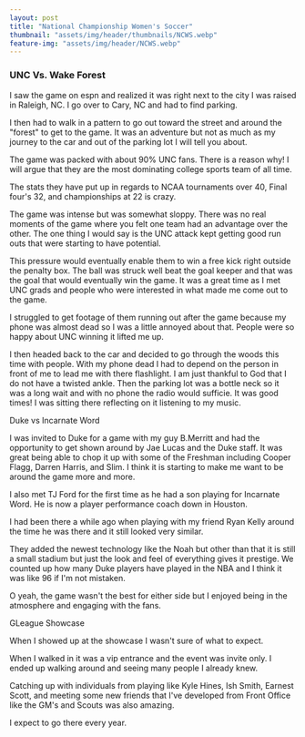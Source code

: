 ```yaml
---
layout: post
title: "National Championship Women's Soccer"
thumbnail: "assets/img/header/thumbnails/NCWS.webp"
feature-img: "assets/img/header/NCWS.webp"
---
```



### UNC Vs. Wake Forest
 
I saw the game on espn and realized it was right next to the city I was raised in Raleigh, NC. I go over to Cary, NC and had to find parking.

I then had to walk in a pattern to go out toward the street and around the "forest" to get to the game. It was an adventure but not as much as my journey to the car and out of the parking lot I will tell you about.

The game was packed with about 90% UNC fans. There is a reason why! I will argue that they are the most dominating college sports team of all time.

The stats they have put up in regards to NCAA tournaments over 40, Final four's 32, and championships at 22 is crazy.

The game was intense but was somewhat sloppy. There was no real moments of the game where you felt one team had an advantage over the other. The one thing I would say is the UNC attack kept getting good run outs that were starting to have potential.

This pressure would eventually enable them to win a free kick right outside the penalty box. The ball was struck well beat the goal keeper and that was the goal that would eventually win the game. It was a great time as I met UNC grads and people who were interested in what made me come out to the game.

I struggled to get footage of them running out after the game because my phone was almost dead so I was a little annoyed about that. People were so happy about UNC winning it lifted me up.

I then headed back to the car and decided to go through the woods this time with people. With my phone dead I had to depend on the person in front of me to lead me with there flashlight. I am just thankful to God that I do not have a twisted ankle. Then the parking lot was a bottle neck so it was a long wait and with no phone the radio would sufficie. It was good times! I was sitting there reflecting on it listening to my music.


Duke vs Incarnate Word

I was invited to Duke for a game with my guy B.Merritt and had the opportunity to get shown around by Jae Lucas and the  Duke staff. It was great being able to chop it up with some of the Freshman including Cooper Flagg, Darren Harris, and Slim. I think it is starting to make me want to be around the game more and more.

I also met TJ Ford for the first time as he had a son playing for Incarnate Word. He is now a player performance coach down in Houston.

I had been there a while ago when playing with my friend Ryan Kelly around the time he was there and it still looked very similar.

They added the newest technology like the Noah but other than that it is still a small stadium but just the look and feel of everything gives it prestige. We counted up how many Duke players have played in the NBA and I think it was like 96 if I'm not mistaken.

O yeah, the game wasn't the best for either side but I enjoyed being in the atmosphere and engaging with the fans.

GLeague Showcase

When I showed up at the showcase I wasn't sure of what to expect.

When I walked in it was a vip entrance and the event was invite only. I ended up walking around and seeing many people I already knew.

Catching up with individuals from playing like Kyle Hines, Ish Smith, Earnest Scott, and meeting some new friends that I've developed from Front Office like the GM's and Scouts was also amazing.

I expect to go there every year. 

